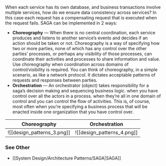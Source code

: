 When each service has its own database, and business transactions involve multiple services, how do we ensure data consistency across services? In this case each request has a compensating request that is executed when the request fails. SAGA can be implemented in 2 ways:

- **Choreography** — When there is no central coordination, each service produces and listens to another service’s events and decides if an action should be taken or not. Choreography is a way of specifying how two or more parties, none of which has any control over the other parties’ processes, or perhaps any visibility of those processes, can coordinate their activities and processes to share information and value. Use choreography when coordination across domains of control/visibility is required. You can think of choreography, in a simple scenario, as like a network protocol. It dictates acceptable patterns of requests and responses between parties.
- **Orchestration** — An orchestrator (object) takes responsibility for a saga’s decision making and sequencing business logic. when you have control over all the actors in a process. when they’re all in one domain of control and you can control the flow of activities. This is, of course, most often when you’re specifying a business process that will be enacted inside one organization that you have control over.

| Choreography               | Orchestration              |
| -------------------------- | -------------------------- |
| ![[design_patterns_3.png]] | ![[design_patterns_4.png]] |

### See Other
- [[System Design/Architecture Patterns/SAGA|SAGA]]


